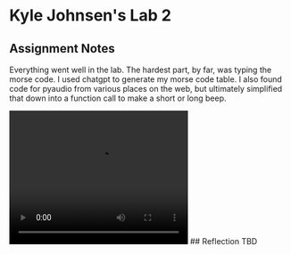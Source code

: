 # Kyle Johnsen's Lab 2
## Assignment Notes
Everything went well in the lab.  The hardest part, by far, was typing the morse code.  I used chatgpt to generate my morse code table.  I also found code for pyaudio from various places on the web, but ultimately simplified that down into a function call to make a short or long beep.

<video width="320" height="240" controls>
    <source src="https://cdn.discordapp.com/attachments/1193318821851840522/1206603778434932826/PXL_20240212_140818408.mp4?ex=65dc9c56&is=65ca2756&hm=6e2fe723400db3a165f8a3ca75c8a2dbfa8a7952fe568c8faf4e92f49afaf85d&" type="video/mp4">
</video>
## Reflection
TBD
